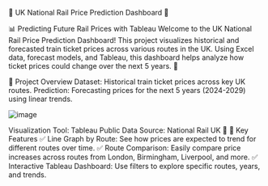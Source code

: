 🚂 UK National Rail Price Prediction Dashboard 🚄


📊 Predicting Future Rail Prices with Tableau
Welcome to the UK National Rail Price Prediction Dashboard! This project visualizes historical and forecasted train ticket prices across various routes in the UK. Using Excel data, forecast models, and Tableau, this dashboard helps analyze how ticket prices could change over the next 5 years. 📅

📂 Project Overview
Dataset: Historical train ticket prices across key UK routes.
Prediction: Forecasting prices for the next 5 years (2024-2029) using linear trends.

![image](https://github.com/user-attachments/assets/a3a31819-b118-4470-9c2e-756e4b1fa33a)

Visualization Tool: Tableau Public
Data Source: National Rail UK 🚉
🔎 Key Features
✅ Line Graph by Route: See how prices are expected to trend for different routes over time.
✅ Route Comparison: Easily compare price increases across routes from London, Birmingham, Liverpool, and more.
✅ Interactive Tableau Dashboard: Use filters to explore specific routes, years, and trends.
